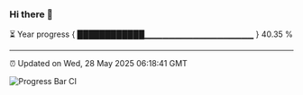 ### Hi there 👋

⏳ Year progress { ████████████▁▁▁▁▁▁▁▁▁▁▁▁▁▁▁▁▁▁ } 40.35 %

---

⏰ Updated on Wed, 28 May 2025 06:18:41 GMT

![Progress Bar CI](https://github.com/code-lakshay/GitHub-Actions-Demo/workflows/Progress%20Bar%20CI/badge.svg)
